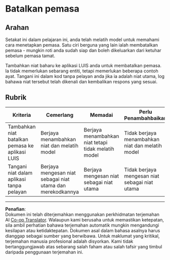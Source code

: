 <!--
CO_OP_TRANSLATOR_METADATA:
{
  "original_hash": "5a7262a0c48dfacdfe1ff91b20bf16fd",
  "translation_date": "2025-08-27T23:08:19+00:00",
  "source_file": "6-consumer/lessons/2-language-understanding/assignment.md",
  "language_code": "ms"
}
-->
# Batalkan pemasa

## Arahan

Setakat ini dalam pelajaran ini, anda telah melatih model untuk memahami cara menetapkan pemasa. Satu ciri berguna yang lain ialah membatalkan pemasa - mungkin roti anda sudah siap dan boleh dikeluarkan dari ketuhar sebelum pemasa tamat.

Tambahkan niat baharu ke aplikasi LUIS anda untuk membatalkan pemasa. Ia tidak memerlukan sebarang entiti, tetapi memerlukan beberapa contoh ayat. Tangani ini dalam kod tanpa pelayan anda jika ia adalah niat utama, log bahawa niat tersebut telah dikenali dan kembalikan respons yang sesuai.

## Rubrik

| Kriteria | Cemerlang | Memadai | Perlu Penambahbaikan |
| -------- | --------- | -------- | -------------------- |
| Tambahkan niat batalkan pemasa ke aplikasi LUIS | Berjaya menambahkan niat dan melatih model | Berjaya menambahkan niat tetapi tidak melatih model | Tidak berjaya menambahkan niat dan melatih model |
| Tangani niat dalam aplikasi tanpa pelayan | Berjaya mengesan niat sebagai niat utama dan merekodkannya | Berjaya mengesan niat sebagai niat utama | Tidak berjaya mengesan niat sebagai niat utama |

---

**Penafian**:  
Dokumen ini telah diterjemahkan menggunakan perkhidmatan terjemahan AI [Co-op Translator](https://github.com/Azure/co-op-translator). Walaupun kami berusaha untuk memastikan ketepatan, sila ambil perhatian bahawa terjemahan automatik mungkin mengandungi kesilapan atau ketidaktepatan. Dokumen asal dalam bahasa asalnya harus dianggap sebagai sumber yang berwibawa. Untuk maklumat yang kritikal, terjemahan manusia profesional adalah disyorkan. Kami tidak bertanggungjawab atas sebarang salah faham atau salah tafsir yang timbul daripada penggunaan terjemahan ini.